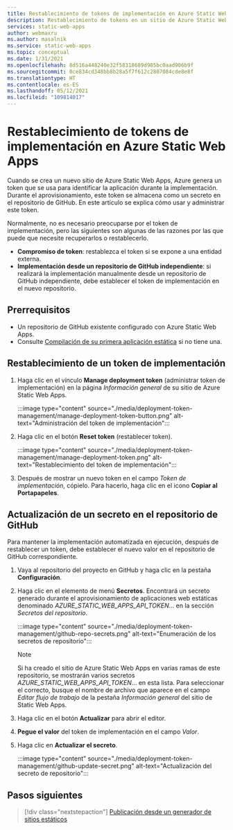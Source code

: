 ```yaml
---
title: Restablecimiento de tokens de implementación en Azure Static Web Apps
description: Restablecimiento de tokens en un sitio de Azure Static Web Apps
services: static-web-apps
author: webmaxru
ms.author: masalnik
ms.service: static-web-apps
ms.topic: conceptual
ms.date: 1/31/2021
ms.openlocfilehash: 8d516a448240e32f58318689d985bc0aad906b9f
ms.sourcegitcommit: 0ce834cd348bb8b28a5f7f612c2807084cde8e8f
ms.translationtype: HT
ms.contentlocale: es-ES
ms.lasthandoff: 05/12/2021
ms.locfileid: "109814017"
---
```

# <a name="reset-deployment-tokens-in-azure-static-web-apps"></a>Restablecimiento de tokens de implementación en Azure Static Web Apps

Cuando se crea un nuevo sitio de Azure Static Web Apps, Azure genera un token que se usa para identificar la aplicación durante la implementación. Durante el aprovisionamiento, este token se almacena como un secreto en el repositorio de GitHub. En este artículo se explica cómo usar y administrar este token.

Normalmente, no es necesario preocuparse por el token de implementación, pero las siguientes son algunas de las razones por las que puede que necesite recuperarlos o restablecerlo.

* **Compromiso de token**: restablezca el token si se expone a una entidad externa.
* **Implementación desde un repositorio de GitHub independiente**: si realizará la implementación manualmente desde un repositorio de GitHub independiente, debe establecer el token de implementación en el nuevo repositorio.

## <a name="prerequisites"></a>Prerrequisitos

- Un repositorio de GitHub existente configurado con Azure Static Web Apps.
- Consulte [Compilación de su primera aplicación estática](getting-started.md) si no tiene una.

## <a name="reset-a-deployment-token"></a>Restablecimiento de un token de implementación

1. Haga clic en el vínculo **Manage deployment token** (administrar token de implementación) en la página _Información general_ de su sitio de Azure Static Web Apps.

    :::image type="content" source="./media/deployment-token-management/manage-deployment-token-button.png" alt-text="Administración del token de implementación":::

1. Haga clic en el botón **Reset token** (restablecer token).

    :::image type="content" source="./media/deployment-token-management/manage-deployment-token.png" alt-text="Restablecimiento del token de implementación":::

1. Después de mostrar un nuevo token en el campo _Token de implementación_, cópielo. Para hacerlo, haga clic en el icono **Copiar al Portapapeles**.


## <a name="update-a-secret-in-the-github-repository"></a>Actualización de un secreto en el repositorio de GitHub

Para mantener la implementación automatizada en ejecución, después de restablecer un token, debe establecer el nuevo valor en el repositorio de GitHub correspondiente.

1. Vaya al repositorio del proyecto en GitHub y haga clic en la pestaña **Configuración**.
1. Haga clic en el elemento de menú **Secretos**. Encontrará un secreto generado durante el aprovisionamiento de aplicaciones web estáticas denominado _AZURE_STATIC_WEB_APPS_API_TOKEN_... en la sección _Secretos del repositorio_.

    :::image type="content" source="./media/deployment-token-management/github-repo-secrets.png" alt-text="Enumeración de los secretos de repositorio":::

    > [!NOTE]
    > Si ha creado el sitio de Azure Static Web Apps en varias ramas de este repositorio, se mostrarán varios secretos _AZURE_STATIC_WEB_APPS_API_TOKEN_... en esta lista. Para seleccionar el correcto, busque el nombre de archivo que aparece en el campo _Editar flujo de trabajo_ de la pestaña _Información general_ del sitio de Static Web Apps.

1. Haga clic en el botón **Actualizar** para abrir el editor.
1. **Pegue el valor** del token de implementación en el campo _Valor_.
1. Haga clic en **Actualizar el secreto**.

    :::image type="content" source="./media/deployment-token-management/github-update-secret.png" alt-text="Actualización del secreto de repositorio":::

## <a name="next-steps"></a>Pasos siguientes

> [!div class="nextstepaction"]
> [Publicación desde un generador de sitios estáticos](publish-gatsby.md)

